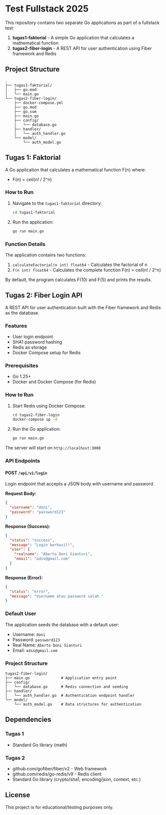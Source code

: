 # Test Fullstack 2025

This repository contains two separate Go applications as part of a fullstack test:

1. **tugas1-faktorial** - A simple Go application that calculates a mathematical function
2. **tugas2-fiber-login** - A REST API for user authentication using Fiber framework and Redis

## Project Structure

```
.
├── tugas1-faktorial/
│   ├── go.mod
│   └── main.go
└── tugas2-fiber-login/
    ├── docker-compose.yml
    ├── go.mod
    ├── go.sum
    ├── main.go
    ├── config/
    │   └── database.go
    ├── handler/
    │   └── auth_handler.go
    └── model/
        └── auth_model.go
```

## Tugas 1: Faktorial

A Go application that calculates a mathematical function F(n) where:
- F(n) = ceil(n! / 2^n)

### How to Run

1. Navigate to the `tugas1-faktorial` directory:
   ```bash
   cd tugas1-faktorial
   ```

2. Run the application:
   ```bash
   go run main.go
   ```

### Function Details

The application contains two functions:
1. `calculateFactorial(n int) float64` - Calculates the factorial of n
2. `F(n int) float64` - Calculates the complete function F(n) = ceil(n! / 2^n)

By default, the program calculates F(10) and F(5) and prints the results.

## Tugas 2: Fiber Login API

A REST API for user authentication built with the Fiber framework and Redis as the database.

### Features

- User login endpoint
- SHA1 password hashing
- Redis as storage
- Docker Compose setup for Redis

### Prerequisites

- Go 1.25+
- Docker and Docker Compose (for Redis)

### How to Run

1. Start Redis using Docker Compose:
   ```bash
   cd tugas2-fiber-login
   docker-compose up -d
   ```

2. Run the Go application:
   ```bash
   go run main.go
   ```

The server will start on `http://localhost:3000`

### API Endpoints

#### POST `/api/v1/login`

Login endpoint that accepts a JSON body with username and password.

**Request Body:**
```json
{
  "username": "doni",
  "password": "password123"
}
```

**Response (Success):**
```json
{
  "status": "success",
  "message": "Login berhasil!",
  "user": {
    "realname": "Aberto Doni Sianturi",
    "email": "adss@gmail.com"
  }
}
```

**Response (Error):**
```json
{
  "status": "error",
  "message": "Username atau password salah."
}
```

### Default User

The application seeds the database with a default user:
- Username: `doni`
- Password: `password123`
- Real Name: `Aberto Doni Sianturi`
- Email: `adss@gmail.com`

### Project Structure

```
tugas2-fiber-login/
├── main.go              # Application entry point
├── config/
│   └── database.go      # Redis connection and seeding
├── handler/
│   └── auth_handler.go  # Authentication endpoint handler
└── model/
    └── auth_model.go    # Data structures for authentication
```

## Dependencies

### Tugas 1
- Standard Go library (math)

### Tugas 2
- github.com/gofiber/fiber/v2 - Web framework
- github.com/redis/go-redis/v9 - Redis client
- Standard Go library (crypto/sha1, encoding/json, context, etc.)

## License

This project is for educational/testing purposes only.